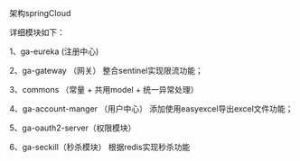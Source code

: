  架构springCloud
 
 详细模块如下：
 
  1、ga-eureka (注册中心)
  
  2、ga-gateway （网关）
  整合sentinel实现限流功能；
  
  3、commons （常量 + 共用model + 统一异常处理）

  4、ga-account-manger （用户中心）
  添加使用easyexcel导出excel文件功能；
  
  5、ga-oauth2-server（权限模块）
  
  6、ga-seckill（秒杀模块）
     根据redis实现秒杀功能

